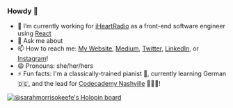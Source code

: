 ### Howdy 🤠

- 🔭 I’m currently working for [iHeartRadio](https://www.iheart.com/) as a front-end software engineer using [React](https://reactjs.org/) 
- 💬 Ask me about 
- 📫 How to reach me: [My Website](https://sarahmorrisokeefe.com/), [Medium](https://sarahmorrisokeefe.medium.com), [Twitter](https://twitter.com/sarahmokeefe), [LinkedIn](https://linkedin.com/in/sarahmorrisokeefe), or [Instagram](https://instagram.com/sarahmorrisokeefe)!
- 😄 Pronouns: she/her/hers
- ⚡ Fun facts: I'm a classically-trained pianist 🎹, currently learning German 🇩🇪, and the lead for [Codecademy Nashville](https://community.codecademy.com/nashville/) 👩🏻‍💻! 

[![@sarahmorrisokeefe's Holopin board](https://holopin.io/api/user/board?user=sarahmorrisokeefe)](https://holopin.io/@sarahmorrisokeefe)
